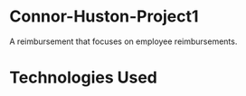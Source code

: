# Connor-Huston-Project1
A reimbursement that focuses on employee reimbursements.

# Technologies Used


